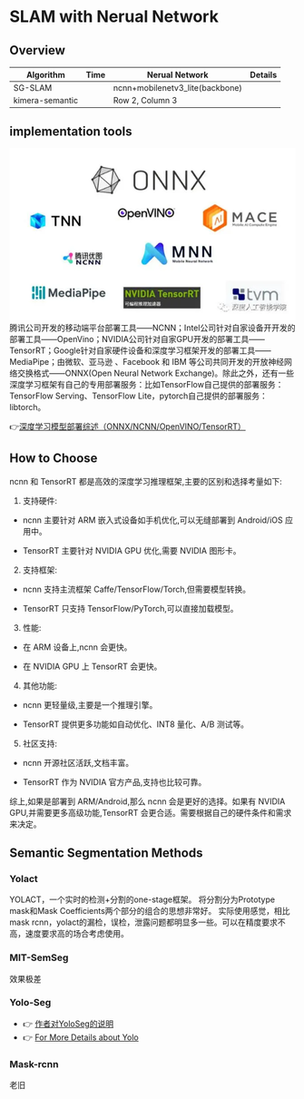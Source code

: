 # SLAM with Nerual Network

## Overview

| Algorithm | Time | Nerual Network | Details |
| -------- | -------- | -------- | -------- |
| SG-SLAM |  | ncnn+mobilenetv3_lite(backbone) | |
| kimera-semantic |  | Row 2, Column 3 ||

## implementation tools
![](./pic/impltol.webp)
腾讯公司开发的移动端平台部署工具——NCNN；Intel公司针对自家设备开开发的部署工具——OpenVino；NVIDIA公司针对自家GPU开发的部署工具——TensorRT；Google针对自家硬件设备和深度学习框架开发的部署工具——MediaPipe；由微软、亚马逊 、Facebook 和 IBM 等公司共同开发的开放神经网络交换格式——ONNX(Open Neural Network Exchange)。除此之外，还有一些深度学习框架有自己的专用部署服务：比如TensorFlow自己提供的部署服务：TensorFlow Serving、TensorFlow Lite，pytorch自己提供的部署服务：libtorch。

👉[深度学习模型部署综述（ONNX/NCNN/OpenVINO/TensorRT）](https://mp.weixin.qq.com/s?__biz=MzU2NjU3OTc5NA==&mid=2247560125&idx=2&sn=001988bca941a9404ac8fe7a351b514d&chksm=fca9ec80cbde659689922250b3138e752cfccf50fde18f07016b7673bf1289bb8bd25bb4f636&scene=27)

## How to Choose

ncnn 和 TensorRT 都是高效的深度学习推理框架,主要的区别和选择考量如下:

1. 支持硬件:

- ncnn 主要针对 ARM 嵌入式设备如手机优化,可以无缝部署到 Android/iOS 应用中。

- TensorRT 主要针对 NVIDIA GPU 优化,需要 NVIDIA 图形卡。

2. 支持框架:

- ncnn 支持主流框架 Caffe/TensorFlow/Torch,但需要模型转换。

- TensorRT 只支持 TensorFlow/PyTorch,可以直接加载模型。

3. 性能:

- 在 ARM 设备上,ncnn 会更快。

- 在 NVIDIA GPU 上 TensorRT 会更快。

4. 其他功能:

- ncnn 更轻量级,主要是一个推理引擎。

- TensorRT 提供更多功能如自动优化、INT8 量化、A/B 测试等。

5. 社区支持:

- ncnn 开源社区活跃,文档丰富。

- TensorRT 作为 NVIDIA 官方产品,支持也比较可靠。

综上,如果是部署到 ARM/Android,那么 ncnn 会是更好的选择。如果有 NVIDIA GPU,并需要更多高级功能,TensorRT 会更合适。需要根据自己的硬件条件和需求来决定。

## Semantic Segmentation Methods

### Yolact
YOLACT，一个实时的检测+分割的one-stage框架。
将分割分为Prototype mask和Mask Coefficients两个部分的组合的思想非常好。
实际使用感觉，相比mask rcnn，yolact的漏检，误检，泄露问题都明显多一些。可以在精度要求不高，速度要求高的场合考虑使用。

### MIT-SemSeg

效果极差

### Yolo-Seg

- 👉 [作者对YoloSeg的说明](https://github.com/ultralytics/yolov5/issues/10049)
- 👉 [For More Details about Yolo](../../CV/Yolo.md)

### Mask-rcnn

老旧
